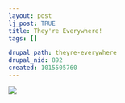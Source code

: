 ```yaml
--- 
layout: post
lj_post: TRUE
title: They're Everywhere!
tags: []

drupal_path: theyre-everywhere
drupal_nid: 892
created: 1015505760
---
```

<A HREF="Http://www.machall.com"><IMG SRC="http://www.insidemacgames.com/images/machall_009_l.jpg" border="0"></a>
